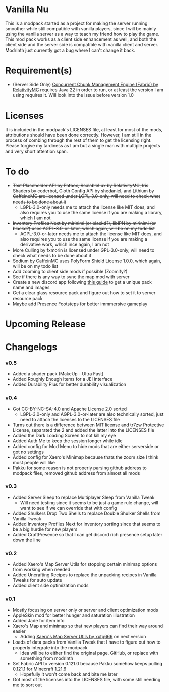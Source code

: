 # Vanilla Nu
This is a modpack started as a project for making the server running smoother while still compatible with vanilla players, since I will be mainly using the vanilla server as a way to teach my friend how to play the game. This mod pack works as a client side enhancement as well, and both the client side and the server side is compatible with vanilla client and server. Modrinth just currently got a bug where I can't change it back. 

# Requirement(s)
- (Server Side Only) [Concurrent Chunk Management Engine (Fabric) by RelativityMC](https://modrinth.com/mod/c2me-fabric) requires Java 22 in order to run, or at least the version I am using requires it. Will look into the issue before version 1.0

# Licenses
It is included in the modpack's LICENSES file, at least for most of the mods, attributions should have been done correctly. However, I am still in the process of combing through the rest of them to get the licensing right. Please forgive my tardiness as I am but a single man with multiple projects and very short attention span. 

# To do
- ~~Text Placeholder API by Patbox, ScalableLux by RelativityMC, Iris Shaders by coderbot, Cloth Config API by shedaniel, and Lithium by CaffeineMC are licensed under LGPL-3.0-only, will need to check what needs to be done about it~~
  - LGPL-3.0-only needs me to attach the license like MIT does, and also requires you to use the same license if you are making a library, which I am not
- ~~Inventory Profiles Next by mirinimi (or blackd?), libIPN by mirinimi (or blackd?) uses AGPL-3.0-or-later, which again, will be on my todo list~~
  - AGPL-3.0-or-later needs me to attach the license like MIT does, and also requires you to use the same license if you are making a derivative work, which ince again, I am not
- More Culling by fxmorin is licensed under GPL-3.0-only, will need to check what needs to be done about it
- Sodium by CaffeinMC uses PolyForm Shield License 1.0.0, which again, will be on my todo list
- Add zooming to client side mods if possible (Zoomify?)
- See if there is any way to sync the map mod with server
- Create a new discord app following [this guide](https://gitlab.com/CDAGaming/CraftPresence/-/wikis/Making-your-Own-Client-ID-+-Using-your-own-Images) to get a unique pack name and images
- Get a clear glass resource pack and figure out how to set it to server resource pack
- Maybe add Presence Footsteps for better immmersive gameplay

# Upcoming Release


# Changelogs
### v0.5
- Added a shader pack (MakeUp - Ultra Fast)
- Added Roughly Enough Items for a JEI interface
- Added Durability Plus for better durability visualization

### v0.4
- Got CC-BY-NC-SA-4.0 and Apache License 2.0 sorted
  - LGPL-3.0-only and AGPL-3.0-or-later are also technically sorted, just need to attach the licenses to the LICENSES file
- Turns out there is a difference between MIT license and tr7zw Protective License, separated the 2 and added the latter into the LICENSES file
- Added the Dark Loading Screen to not kill my eye
- Added Auth Me to keep the session longer while idle
- Added config for Mod Menu to hide mods that are either serverside or got no settings
- Added config for Xaero's Minimap because thats the zoom size I think most people will like
- Pakku for some reason is not properly parsing github address to modpack files, removed github address from almost all mods

### v0.3
- Added Server Sleep to replace Multiplayer Sleep from Vanilla Tweak
  - Will need testing since it seems to be just a game rule change, will want to see if we can override that with config
- Added Shulkers Drop Two Shells to replace Double Shulker Shells from Vanilla Tweak
- Added Inventory Profiles Next for inventory sorting since that seems to be a big hurdle for new players
- Added CraftPresence so that I can get discord rich presence setup later down the line

### v0.2
- Added Xaero's Map Server Utils for stopping certain minimap options from working when needed
- Added Uncrafting Recipes to replace the unpacking recipes in Vanilla Tweaks for auto update
- Added client side optimization mods

### v0.1
- Mostly focusing on server only or server and client optimization mods
- AppleSkin mod for better hunger and saturation illustration
- Added Jade for item info
- Xaero's Map and minimap so that new players can find their way around easier
  - Adding [Xaero's Map Server Utils by xxtg666](https://modrinth.com/datapack/xaeros-map-server-utils) on next version
- Loads of data packs from Vanilla Tweak that I have to figure out how to properly integrate into the modpack
  - Idea will be to either find the original page, GitHub, or replace with something from modrinth
- Set Fabric API to version 0.121.0 because Pakku somehow keeps pulling 0.121.1 for Minecraft 1.21.6
  - Hopefully it won't come back and bite me later
- Got most of the licenses into the LICENSES file, with some still needing me to sort out
